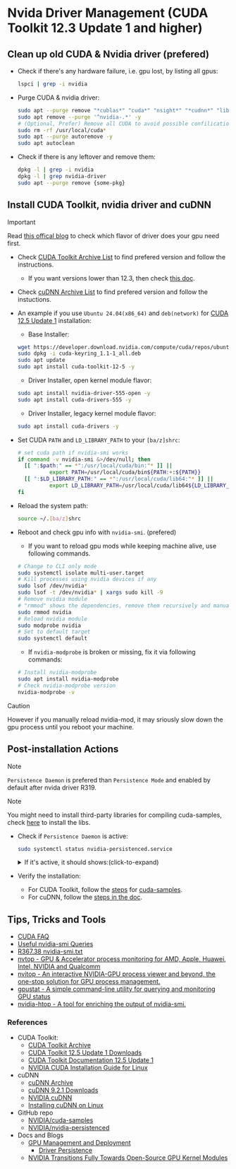 # Nvida Driver Management (CUDA Toolkit 12.3 Update 1 and higher)

## Clean up old CUDA & Nvidia driver (prefered)

- Check if there's any hardware failure, i.e. gpu lost, by listing all gpus:

  ```sh
  lspci | grep -i nvidia
  ```

- Purge CUDA & nvidia driver:

  ```sh
  sudo apt --purge remove "*cublas*" "cuda*" "nsight*" "*cudnn*" "libnvidia*" -y
  sudo apt remove --purge '^nvidia-.*' -y
  # (Optional, Prefer) Remove all CUDA to avoid possible confilication with new driver
  sudo rm -rf /usr/local/cuda*
  sudo apt --purge autoremove -y
  sudo apt autoclean
  ```

- Check if there is any leftover and remove them:

  ```sh
  dpkg -l | grep -i nvidia
  dpkg -l | grep nvidia-driver
  sudo apt --purge remove {some-pkg}
  ```

## Install CUDA Toolkit, nvidia driver and cuDNN
> [!IMPORTANT]  
> Read [this offical blog](https://developer.nvidia.com/blog/nvidia-transitions-fully-towards-open-source-gpu-kernel-modules/#supported_gpus) to check which flavor of driver does your gpu need first.
> 
- Check [CUDA Toolkit Archive List](https://developer.nvidia.com/cuda-toolkit-archive) to find prefered version and follow the instructions.
  - If you want versions lower than 12.3, then check [this doc](./deprecated.md).
- Check [cuDNN Archive List](https://developer.nvidia.com/cudnn-archive) to find prefered version and follow the instuctions.
- An example if you use `Ubuntu 24.04(x86_64)` and `deb(network)` for [CUDA 12.5 Update 1](https://developer.nvidia.com/cuda-downloads?target_os=Linux&target_arch=x86_64&Distribution=Ubuntu&target_version=24.04&target_type=deb_network) installation: 

  - Base Installer:

  ```sh
  wget https://developer.download.nvidia.com/compute/cuda/repos/ubuntu2404/x86_64/cuda-keyring_1.1-1_all.deb
  sudo dpkg -i cuda-keyring_1.1-1_all.deb
  sudo apt update
  sudo apt install cuda-toolkit-12-5 -y
  ```
  
  - Driver Installer, open kernel module flavor:

  ```sh
  sudo apt install nvidia-driver-555-open -y
  sudo apt install cuda-drivers-555 -y
  ```

  - Driver Installer, legacy kernel module flavor:

  ```sh
  sudo apt install cuda-drivers -y
  ```

- Set CUDA `PATH` and `LD_LIBRARY_PATH` to your `[ba/z]shrc`:

  ```sh
  # set cuda path if nvidia-smi works
  if command -v nvidia-smi &>/dev/null; then
    [[ ":$path:" == *":/usr/local/cuda/bin:"* ]] ||
            export PATH=/usr/local/cuda/bin${PATH:+:${PATH}}
    [[ ":$LD_LIBRARY_PATH:" == *":/usr/local/cuda/lib64:"* ]] ||
            export LD_LIBRARY_PATH=/usr/local/cuda/lib64${LD_LIBRARY_PATH:+:${LD_LIBRARY_PATH}}
  fi
  ```

- Reload the system path:
  ```sh
  source ~/.[ba/z]shrc
  ```
- Reboot and check gpu info with `nvidia-smi`. (prefered)

  - If you want to reload gpu mods while keeping machine alive, use following commands.

  ```sh
  # Change to CLI only mode
  sudo systemctl isolate multi-user.target
  # Kill processes using nvidia devices if any
  sudo lsof /dev/nvidia*
  sudo lsof -t /dev/nvidia* | xargs sudo kill -9
  # Remove nvidia module
  # "rmmod" shows the dependencies, remove them recursively and manually with "sudo rmmod sth"
  sudo rmmod nvidia
  # Reload nvidia module
  sudo modprobe nvidia
  # Set to default target
  sudo systemctl default
  ```

  - If `nvidia-modprobe` is broken or missing, fix it via following commands:

  ```sh
  # Install nvidia-modprobe
  sudo apt install nvidia-modprobe
  # Check nvidia-modprobe version
  nvidia-modprobe -v
  ```

> [!CAUTION]
> However if you manually reload nvidia-mod, it may sriously slow down the gpu process until you reboot your machine.

## Post-installation Actions
> [!NOTE]
> `Persistence Daemon` is prefered than `Persistence Mode` and enabled by default after nvida driver R319.

> [!NOTE]
> You might need to install third-party libraries for compiling cuda-samples, check [here](https://docs.nvidia.com/cuda/cuda-installation-guide-linux/index.html#install-third-party-libraries) to install the libs.

- Check if `Persistence Daemon` is active:

  ```sh
  sudo systemctl status nvidia-persistenced.service
  ```
  <details>
    <summary>If it's active, it should shows:(click-to-expand)</summary>

  ```
  ● nvidia-persistenced.service - NVIDIA Persistence Daemon
     Loaded: loaded (/usr/lib/systemd/system/nvidia-persistenced.service; static)
     Active: active (running) since Sun 2024-07-21 07:31:57 UTC; 5h 53min ago
   Main PID: 1331 (nvidia-persiste)
      Tasks: 1 (limit: 38220)
     Memory: 368.0K (peak: 844.0K)
        CPU: 1ms
     CGroup: /system.slice/nvidia-persistenced.service
             └─1331 /usr/bin/nvidia-persistenced --user nvidia-persistenced --no-persistence-mode --verbose

  Jul 21 07:31:57 {hostname} systemd[1]: Starting nvidia-persistenced.service - NVIDIA Persistence Daemon...
  Jul 21 07:31:57 {hostname} nvidia-persistenced[1331]: Verbose syslog connection opened
  Jul 21 07:31:57 {hostname} nvidia-persistenced[1331]: Now running with user ID 116 and group ID 120
  Jul 21 07:31:57 {hostname} nvidia-persistenced[1331]: Started (1331)
  Jul 21 07:31:57 {hostname} nvidia-persistenced[1331]: device 0000:01:00.0 - registered
  Jul 21 07:31:57 {hostname} nvidia-persistenced[1331]: device 0000:02:00.0 - registered
  Jul 21 07:31:57 {hostname} nvidia-persistenced[1331]: Local RPC services initialized
  Jul 21 07:31:57 {hostname} systemd[1]: Started nvidia-persistenced.service - NVIDIA Persistence Daemon.
  ```

  - If it's not active, enable the daemon via:

  ```sh
  sudo systemctl enable nvidia-persistenced.service
  sudo systemctl start nvidia-persistenced.service
  ```
  </details>

- Verify the installation:

  - For CUDA Toolkit, follow the [steps](https://docs.nvidia.com/cuda/cuda-installation-guide-linux/index.html#install-writable-samples) for [cuda-samples](https://github.com/NVIDIA/cuda-samples).
  - For cuDNN, follow the [steps in the doc](https://docs.nvidia.com/deeplearning/cudnn/latest/installation/linux.html#verifying-the-install-on-linux).

## Tips, Tricks and Tools

- [CUDA FAQ](https://docs.nvidia.com/cuda/cuda-installation-guide-linux/index.html#frequently-asked-questions)
- [Useful nvidia-smi Queries](https://nvidia.custhelp.com/app/answers/detail/a_id/3751/~/useful-nvidia-smi-queries)
- [R367.38 nvidia-smi.txt](https://developer.download.nvidia.com/compute/DCGM/docs/nvidia-smi-367.38.pdf)
- [nvtop - GPU & Accelerator process monitoring for AMD, Apple, Huawei, Intel, NVIDIA and Qualcomm](https://github.com/Syllo/nvtop)
- [nvitop - An interactive NVIDIA-GPU process viewer and beyond, the one-stop solution for GPU process management.](https://github.com/XuehaiPan/nvitop)
- [gpustat - A simple command-line utility for querying and monitoring GPU status](https://github.com/wookayin/gpustat)
- [nvidia-htop - A tool for enriching the output of nvidia-smi.](https://github.com/peci1/nvidia-htop)

### References

- CUDA Toolkit:
  - [CUDA Toolkit Archive](https://developer.nvidia.com/cuda-toolkit-archive)
  - [CUDA Toolkit 12.5 Update 1 Downloads](https://developer.nvidia.com/cuda-downloads?target_os=Linux&target_arch=x86_64&Distribution=Ubuntu&target_version=24.04&target_type=deb_network)
  - [CUDA Toolkit Documentation 12.5 Update 1](https://docs.nvidia.com/cuda/)
  - [NVIDIA CUDA Installation Guide for Linux](https://docs.nvidia.com/cuda/cuda-installation-guide-linux/index.html)
- cuDNN
  - [cuDNN Archive](https://developer.nvidia.com/cudnn-archive)
  - [cuDNN 9.2.1 Downloads](https://developer.nvidia.com/cudnn-downloads?target_os=Linux&target_arch=x86_64&Distribution=Ubuntu&target_version=22.04&target_type=deb_network)
  - [NVIDIA cuDNN](https://docs.nvidia.com/deeplearning/cudnn/latest/)
  - [Installing cuDNN on Linux](https://docs.nvidia.com/deeplearning/cudnn/latest/installation/linux.html)
- GitHub repo
  - [NVIDIA/cuda-samples](https://github.com/NVIDIA/cuda-samples)
  - [NVIDIA/nvidia-persistenced](https://github.com/NVIDIA/nvidia-persistenced)
- Docs and Blogs
  - [GPU Management and Deployment](https://docs.nvidia.com/deploy/index.html)
    - [Driver Persistence](https://docs.nvidia.com/deploy/driver-persistence/index.html)
  - [NVIDIA Transitions Fully Towards Open-Source GPU Kernel Modules](https://developer.nvidia.com/blog/nvidia-transitions-fully-towards-open-source-gpu-kernel-modules/#supported_gpus)

